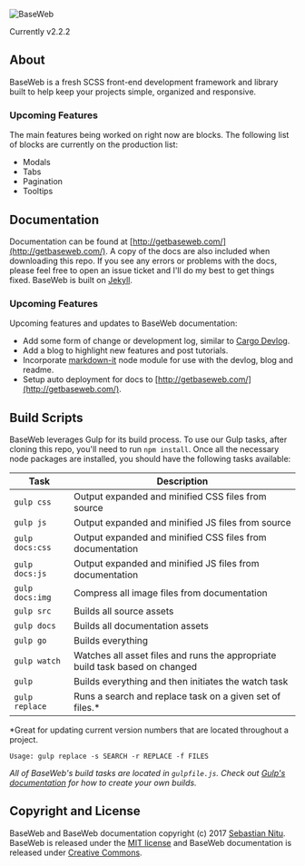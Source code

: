 ![BaseWeb](https://d3vv6lp55qjaqc.cloudfront.net/items/3N173I3s2s211E1q1e1N/baseweb-logo-readme.svg "BaseWeb")

Currently v2.2.2

## About
BaseWeb is a fresh SCSS front-end development framework and library built to help keep your projects simple, organized and responsive.

### Upcoming Features
The main features being worked on right now are blocks. The following list of blocks are currently on the production list:

* Modals
* Tabs
* Pagination
* Tooltips

## Documentation
Documentation can be found at [http://getbaseweb.com/](http://getbaseweb.com/). A copy of the docs are also included when downloading this repo. If you see any errors or problems with the docs, please feel free to open an issue ticket and I'll do my best to get things fixed. BaseWeb is built on [Jekyll](https://jekyllrb.com/).

### Upcoming Features
Upcoming features and updates to BaseWeb documentation:

* Add some form of change or development log, similar to [Cargo Devlog](http://cargocollective.com/devlog).
* Add a blog to highlight new features and post tutorials.
* Incorporate [markdown-it](https://www.npmjs.com/package/markdown-it) node module for use with the devlog, blog and readme.
* Setup auto deployment for docs to [http://getbaseweb.com/](http://getbaseweb.com/).

## Build Scripts

BaseWeb leverages Gulp for its build process. To use our Gulp tasks, after cloning this repo, you'll need to run `npm install`. Once all the necessary node packages are installed, you should have the following tasks available:

| Task | Description |
|------|-------------|
| `gulp css` | Output expanded and minified CSS files from source |
| `gulp js` | Output expanded and minified JS files from source |
| `gulp docs:css` | Output expanded and minified CSS files from documentation |
| `gulp docs:js` | Output expanded and minified JS files from documentation |
| `gulp docs:img` | Compress all image files from documentation |
| `gulp src` | Builds all source assets |
| `gulp docs` | Builds all documentation assets |
| `gulp go` | Builds everything |
| `gulp watch` | Watches all asset files and runs the appropriate build task based on changed |
| `gulp` | Builds everything and then initiates the watch task |
| `gulp replace` | Runs a search and replace task on a given set of files.\* |

\*Great for updating current version numbers that are located throughout a project. 

```
Usage: gulp replace -s SEARCH -r REPLACE -f FILES
```

*All of BaseWeb's build tasks are located in `gulpfile.js`. Check out [Gulp's documentation](http://gulpjs.com/) for how to create your own builds.*

## Copyright and License

BaseWeb and BaseWeb documentation copyright (c) 2017 [Sebastian Nitu](http://sebnitu.com). BaseWeb is released under the [MIT license](https://github.com/sebnitu/BaseWeb/blob/master/LICENSE) and BaseWeb documentation is released under [Creative Commons](https://github.com/sebnitu/BaseWeb/blob/master/docs/LICENSE).
